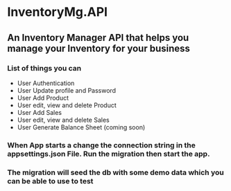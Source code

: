 # InventoryMg.API

## An Inventory Manager API that helps you manage your Inventory for  your business

### List of things you can
- User Authentication 
- User Update profile and Password
- User Add Product 
- User edit, view and delete Product
- User Add Sales
- User edit, view and delete Sales
- User Generate Balance Sheet (coming soon)

### When App starts a change the connection string in the appsettings.json File. Run the migration then start the app.

### The migration will seed the db with some demo data which you can be able to use to test
